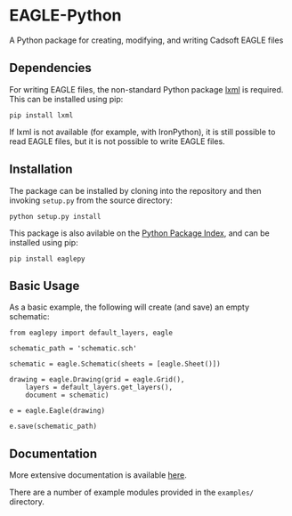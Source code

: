EAGLE-Python
============

A Python package for creating, modifying, and writing Cadsoft EAGLE files

Dependencies
------------

For writing EAGLE files, the non-standard Python package [lxml] is required. This can be installed using pip:

	pip install lxml 

If lxml is not available (for example, with IronPython), it is still possible to read EAGLE files, but it is not possible to write EAGLE files. 

Installation
------------

The package can be installed by cloning into the repository and then invoking
``setup.py`` from the source directory:

	python setup.py install
	
This package is also avilable on the [Python Package Index][ppi], and can be installed using pip:

	pip install eaglepy

Basic Usage
-----------

As a basic example, the following will create (and save) an empty schematic:

	from eaglepy import default_layers, eagle

	schematic_path = 'schematic.sch'

	schematic = eagle.Schematic(sheets = [eagle.Sheet()])

	drawing = eagle.Drawing(grid = eagle.Grid(),
		layers = default_layers.get_layers(),
		document = schematic)

	e = eagle.Eagle(drawing)

	e.save(schematic_path)

Documentation
-------------

More extensive documentation is available [here][doc].


There are a number of example modules provided in the ``examples/`` directory.

[lxml]: http://lxml.de/
[ppi]: https://pypi.python.org/pypi/eaglepy
[doc]: http://richard-h-clark.com/projects/eaglepy
